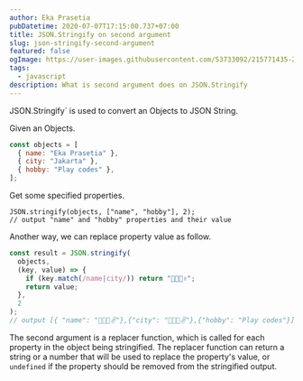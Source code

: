 ```yaml
---
author: Eka Prasetia
pubDatetime: 2020-07-07T17:15:00.737+07:00
title: JSON.Stringify on second argument
slug: json-stringify-second-argument
featured: false
ogImage: https://user-images.githubusercontent.com/53733092/215771435-25408246-2309-4f8b-a781-1f3d93bdf0ec.png
tags:
  - javascript
description: What is second argument does on JSON.Stringify
---
```


JSON.Stringify` is used to convert an Objects to JSON String.

Given an Objects.

```js
const objects = [
  { name: "Eka Prasetia" },
  { city: "Jakarta" },
  { hobby: "Play codes" },
];
```

Get some specified properties.

```JS
JSON.stringify(objects, ["name", "hobby"], 2);
// output "name" and "hobby" properties and their value
```

Another way, we can replace property value as follow.

```js
const result = JSON.stringify(
  objects,
  (key, value) => {
    if (key.match(/name|city/)) return "👨‍👩‍👧✌";
    return value;
  },
  2
);
// output [{ "name": "👨‍👩‍👧✌"},{"city": "👨‍👩‍👧✌"},{"hobby": "Play codes"}]
```

The second argument is a replacer function, which is called for each property in the object being stringified. The replacer function can return a string or a number that will be used to replace the property's value, or `undefined` if the property should be removed from the stringified output.
